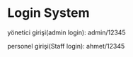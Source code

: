 # Login System
yönetici girişi(admin login):
admin/12345

personel girişi(Staff login):
ahmet/12345

